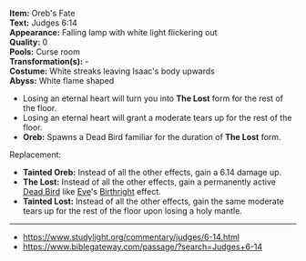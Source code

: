 **Item:** Oreb's Fate
<br>
**Text:** Judges 6:14
<br>
**Appearance:** Falling lamp with white light flickering out
<br>
**Quality:** 0
<br>
**Pools:** Curse room
<br>
**Transformation(s):** -
<br>
**Costume:** White streaks leaving Isaac's body upwards
<br>
**Abyss:** White flame shaped

- Losing an eternal heart will turn you into **The Lost** form for the rest of the floor.
- Losing an eternal heart will grant a moderate tears up for the rest of the floor.
- **Oreb:** Spawns a Dead Bird familiar for the duration of **The Lost** form.

Replacement:
- **Tainted Oreb:** Instead of all the other effects, gain a 6.14 damage up.
- **The Lost:** Instead of all the other effects, gain a permanently active [Dead Bird](https://bindingofisaacrebirth.fandom.com/wiki/Dead_Bird) like [Eve](https://bindingofisaacrebirth.fandom.com/wiki/Eve)'s [Birthright](https://bindingofisaacrebirth.fandom.com/wiki/Birthright) effect.
- **Tainted Lost:** Instead of all the other effects, gain the same moderate tears up for the rest of the floor upon losing a holy mantle.

---

- https://www.studylight.org/commentary/judges/6-14.html
- https://www.biblegateway.com/passage/?search=Judges+6-14